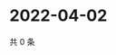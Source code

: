 # 2022-04-02

共 0 条

<!-- BEGIN WEIBO -->
<!-- 最后更新时间 Sat Apr 02 2022 13:13:33 GMT+0800 (China Standard Time) -->

<!-- END WEIBO -->
